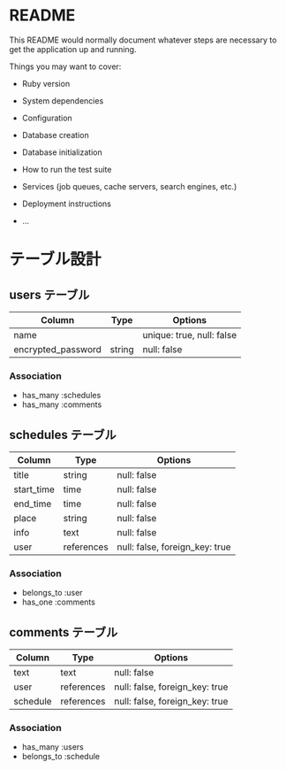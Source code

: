 # README

This README would normally document whatever steps are necessary to get the
application up and running.

Things you may want to cover:

* Ruby version

* System dependencies

* Configuration

* Database creation

* Database initialization

* How to run the test suite

* Services (job queues, cache servers, search engines, etc.)

* Deployment instructions

* ...


# テーブル設計

## users テーブル

| Column             | Type    | Options                   |
| ------------------ | ------- | ------------------------- |
| name               |         | unique: true, null: false |
| encrypted_password | string  | null: false               |

### Association

- has_many :schedules
- has_many :comments


## schedules テーブル

| Column     | Type       | Options                        |
| ---------- | ---------- | ------------------------------ |
| title      | string     | null: false                    |
| start_time | time       | null: false                    |
| end_time   | time       | null: false                    |
| place      | string     | null: false                    |
| info       | text       | null: false                    |
| user       | references | null: false, foreign_key: true |

### Association

- belongs_to :user
- has_one :comments


## comments テーブル

| Column   | Type       | Options                        |
| -------- | ---------- | ------------------------------ |
| text     | text       | null: false                    |
| user     | references | null: false, foreign_key: true |
| schedule | references | null: false, foreign_key: true |

### Association

- has_many :users
- belongs_to :schedule